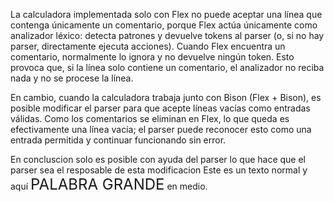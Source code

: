 La calculadora implementada solo con Flex no puede aceptar una línea que contenga únicamente un comentario, porque Flex actúa únicamente como analizador léxico: detecta patrones y devuelve tokens al parser (o, si no hay parser, directamente ejecuta acciones).
Cuando Flex encuentra un comentario, normalmente lo ignora y no devuelve ningún token. Esto provoca que, si la línea solo contiene un comentario, el analizador no reciba nada y no se procese la línea.

En cambio, cuando la calculadora trabaja junto con Bison (Flex + Bison), es posible modificar el parser para que acepte líneas vacías como entradas válidas.
Como los comentarios se eliminan en Flex, lo que queda es efectivamente una línea vacía; el parser puede reconocer esto como una entrada permitida y continuar funcionando sin error.

En concluscion solo es posible con ayuda del parser lo que hace que el parser sea el resposable de esta modificacion 
Este es un texto normal y aquí <span style="font-size:24px">PALABRA GRANDE</span> en medio.
